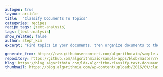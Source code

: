 ```yaml
---
autogen: true
layout: article
title:  "Classify Documents To Topics"
categories: recipes
recipe_tags: [text-analysis]
tags: [text-analysis]
show_related: false
author: steph_kim
excerpt: "Find topics in your documents, then organize documents to those topics"

generate_from: https://raw.githubusercontent.com/algorithmiaio/sample-apps/master/recipes/LDA-Mapper/README.md
repository: https://github.com/algorithmiaio/sample-apps/blob/master/recipes/LDA-Mapper/
blog: https://blog.algorithmia.com/lda-algorithm-classify-text-documents/
thumbnail: https://blog.algorithmia.com/wp-content/uploads/2016/09/classify-documents-lda.jpg
---
```

